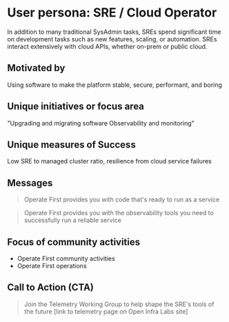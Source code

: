 # User persona: SRE / Cloud Operator

In addition to many traditional SysAdmin tasks, SREs spend significant time on development tasks such as new features, scaling, or automation. SREs interact extensively with cloud APIs, whether on-prem or public cloud.

## Motivated by

Using software to make the platform stable, secure, performant, and boring

## Unique initiatives or focus area

"Upgrading and migrating software Observability and monitoring"

## Unique measures of Success

Low SRE to managed cluster ratio, resilience from cloud service failures

## Messages

> Operate First provides you with code that's ready to run as a service

> Operate First provides you with the observability tools you need to successfully run a reliable service

## Focus of community activities

* Operate First community activities
* Operate First operations

## Call to Action (CTA)

> Join the Telemetry Working Group to help shape the SRE's tools of the future [link to telemetry page on Open Infra Labs site]
